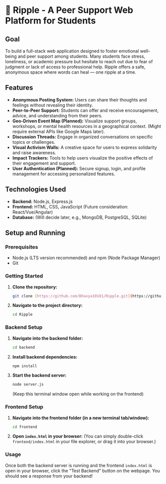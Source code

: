 # 🌊 Ripple - A Peer Support Web Platform for Students

## Goal
To build a full-stack web application designed to foster emotional well-being and peer support among students. Many students face stress, loneliness, or academic pressure but hesitate to reach out due to fear of judgment or lack of access to professional help. Ripple offers a safe, anonymous space where words can heal — one ripple at a time.

## Features

* **Anonymous Posting System:** Users can share their thoughts and feelings without revealing their identity.
* **Peer-to-Peer Support:** Students can offer and receive encouragement, advice, and understanding from their peers.
* **Geo-Driven Event Map (Planned):** Visualize support groups, workshops, or mental health resources in a geographical context. (Might require external APIs like Google Maps later).
* **Discussion Threads:** Engage in organized conversations on specific topics or challenges.
* **Visual Activism Walls:** A creative space for users to express solidarity and raise awareness.
* **Impact Trackers:** Tools to help users visualize the positive effects of their engagement and support.
* **User Authentication (Planned):** Secure signup, login, and profile management for accessing personalized features.

## Technologies Used

* **Backend:** Node.js, Express.js
* **Frontend:** HTML, CSS, JavaScript (Future consideration: React/Vue/Angular)
* **Database:** (Will decide later, e.g., MongoDB, PostgreSQL, SQLite)

## Setup and Running

### Prerequisites
* Node.js (LTS version recommended) and npm (Node Package Manager)
* Git

### Getting Started

1.  **Clone the repository:**
    ```bash
    git clone [https://github.com/Bhavya10101/Ripple.git](https://github.com/Bhavya10101/Ripple.git)
    ```
2.  **Navigate to the project directory:**
    ```bash
    cd Ripple
    ```

### Backend Setup

1.  **Navigate into the backend folder:**
    ```bash
    cd backend
    ```
2.  **Install backend dependencies:**
    ```bash
    npm install
    ```
3.  **Start the backend server:**
    ```bash
    node server.js
    ```
    (Keep this terminal window open while working on the frontend)

### Frontend Setup

1.  **Navigate into the frontend folder (in a new terminal tab/window):**
    ```bash
    cd frontend
    ```
2.  **Open `index.html` in your browser:**
    (You can simply double-click `frontend/index.html` in your file explorer, or drag it into your browser.)

### Usage
Once both the backend server is running and the frontend `index.html` is open in your browser, click the "Test Backend" button on the webpage. You should see a response from your backend!